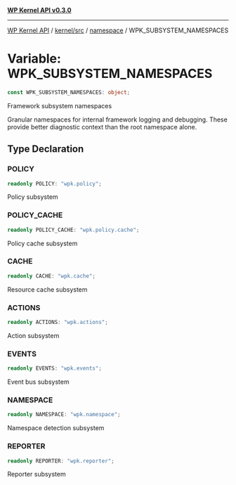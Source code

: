 [**WP Kernel API v0.3.0**](../../../../../README.md)

---

[WP Kernel API](../../../../../README.md) / [kernel/src](../../../README.md) / [namespace](../README.md) / WPK_SUBSYSTEM_NAMESPACES

# Variable: WPK_SUBSYSTEM_NAMESPACES

```ts
const WPK_SUBSYSTEM_NAMESPACES: object;
```

Framework subsystem namespaces

Granular namespaces for internal framework logging and debugging.
These provide better diagnostic context than the root namespace alone.

## Type Declaration

### POLICY

```ts
readonly POLICY: "wpk.policy";
```

Policy subsystem

### POLICY_CACHE

```ts
readonly POLICY_CACHE: "wpk.policy.cache";
```

Policy cache subsystem

### CACHE

```ts
readonly CACHE: "wpk.cache";
```

Resource cache subsystem

### ACTIONS

```ts
readonly ACTIONS: "wpk.actions";
```

Action subsystem

### EVENTS

```ts
readonly EVENTS: "wpk.events";
```

Event bus subsystem

### NAMESPACE

```ts
readonly NAMESPACE: "wpk.namespace";
```

Namespace detection subsystem

### REPORTER

```ts
readonly REPORTER: "wpk.reporter";
```

Reporter subsystem
